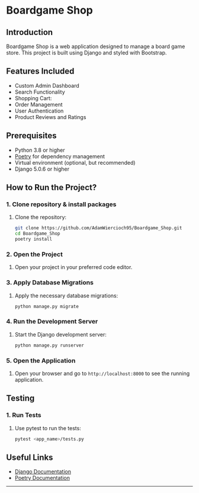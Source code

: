 # Boardgame Shop

## Introduction
Boardgame Shop is a web application designed to manage a board game store. This project is built using Django and styled with Bootstrap.

## Features Included

- Custom Admin Dashboard
- Search Functionality
- Shopping Cart:
- Order Management
- User Authentication
- Product Reviews and Ratings

## Prerequisites
- Python 3.8 or higher
- [Poetry](https://python-poetry.org/) for dependency management
- Virtual environment (optional, but recommended)
- Django 5.0.6 or higher

## How to Run the Project?

### 1. Clone repository & install packages
1. Clone the repository:
    ```bash
    git clone https://github.com/AdamWiercioch95/Boardgame_Shop.git
    cd Boardgame_Shop
    poetry install
    ```

### 2. Open the Project
1. Open your project in your preferred code editor.

### 3. Apply Database Migrations
1. Apply the necessary database migrations:
    ```bash
    python manage.py migrate
    ```

### 4. Run the Development Server
1. Start the Django development server:
    ```bash
    python manage.py runserver
    ```

### 5. Open the Application
1. Open your browser and go to `http://localhost:8000` to see the running application.

## Testing

### 1. Run Tests
1. Use pytest to run the tests:
    ```bash
    pytest <app_name>/tests.py
    ```

## Useful Links
- [Django Documentation](https://docs.djangoproject.com/)
- [Poetry Documentation](https://python-poetry.org/docs/)

---